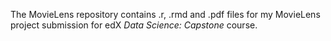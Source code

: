 The MovieLens repository contains .r, .rmd and .pdf files for my MovieLens project submission for edX _Data Science: Capstone_ course.
